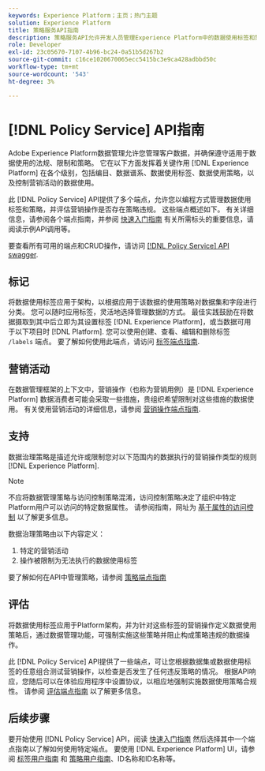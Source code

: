 ```yaml
---
keywords: Experience Platform；主页；热门主题
solution: Experience Platform
title: 策略服务API指南
description: 策略服务API允许开发人员管理Experience Platform中的数据使用标签和策略。 参阅本指南，了解如何使用 API 执行关键操作。
role: Developer
exl-id: 23c05670-7107-4b96-bc24-0a51b5d267b2
source-git-commit: c16ce1020670065ecc5415bc3e9ca428adbbd50c
workflow-type: tm+mt
source-wordcount: '543'
ht-degree: 3%

---
```


# [!DNL Policy Service] API指南

Adobe Experience Platform数据管理允许您管理客户数据，并确保遵守适用于数据使用的法规、限制和策略。 它在以下方面发挥着关键作用 [!DNL Experience Platform] 在各个级别，包括编目、数据谱系、数据使用标签、数据使用策略，以及控制营销活动的数据使用。

此 [!DNL Policy Service] API提供了多个端点，允许您以编程方式管理数据使用标签和策略，并评估营销操作是否存在策略违规。 这些端点概述如下。 有关详细信息，请参阅各个端点指南，并参阅 [快速入门指南](./getting-started.md) 有关所需标头的重要信息，请阅读示例API调用等。

要查看所有可用的端点和CRUD操作，请访问 [[!DNL Policy Service] API swagger](https://www.adobe.io/experience-platform-apis/references/policy-service/).

## 标记

将数据使用标签应用于架构，以根据应用于该数据的使用策略对数据集和字段进行分类。 您可以随时应用标签，灵活地选择管理数据的方式。 最佳实践鼓励在将数据摄取到其中后立即为其设置标签 [!DNL Experience Platform]，或当数据可用于以下项目时 [!DNL Platform]. 您可以使用创建、查看、编辑和删除标签 `/labels` 端点。 要了解如何使用此端点，请访问 [标签端点指南](./labels.md).

## 营销活动

在数据管理框架的上下文中，营销操作（也称为营销用例）是 [!DNL Experience Platform] 数据消费者可能会采取一些措施，贵组织希望限制对这些措施的数据使用。 有关使用营销活动的详细信息，请参阅 [营销操作端点指南](./marketing-actions.md).

## 支持

数据治理策略是描述允许或限制您对以下范围内的数据执行的营销操作类型的规则 [!DNL Experience Platform].

>[!NOTE]
>
>不应将数据管理策略与访问控制策略混淆，访问控制策略决定了组织中特定Platform用户可以访问的特定数据属性。 请参阅指南，网址为 [基于属性的访问控制](../../access-control/abac/overview.md) 以了解更多信息。

数据治理策略由以下内容定义：

1. 特定的营销活动
1. 操作被限制为无法执行的数据使用标签

要了解如何在API中管理策略，请参阅 [策略端点指南](./policies.md)

## 评估

将数据使用标签应用于Platform架构，并为针对这些标签的营销操作定义数据使用策略后，通过数据管理功能，可强制实施这些策略并阻止构成策略违规的数据操作。

此 [!DNL Policy Service] API提供了一些端点，可让您根据数据集或数据使用标签的任意组合测试营销操作，以检查是否发生了任何违反策略的情况。 根据API响应，您随后可以在体验应用程序中设置协议，以相应地强制实施数据使用策略合规性。 请参阅 [评估端点指南](./evaluation.md) 以了解更多信息。

## 后续步骤

要开始使用 [!DNL Policy Service] API，阅读 [快速入门指南](./getting-started.md) 然后选择其中一个端点指南以了解如何使用特定端点。 要使用 [!DNL Experience Platform] UI，请参阅 [标签用户指南](../labels/user-guide.md) 和 [策略用户指南](../policies/user-guide.md)、ID名称和ID名称等。
